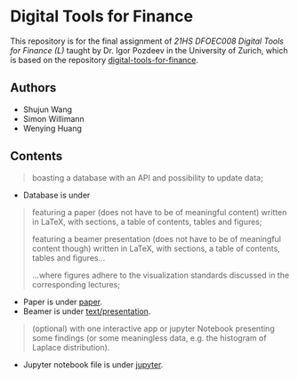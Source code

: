 # Digital Tools for Finance
This repository is for the final assignment of *21HS DFOEC008 Digital Tools for Finance (L)* taught by Dr. Igor Pozdeev in the University of Zurich, which is based on the repository [digital-tools-for-finance](https://github.com/ipozdeev/digital-tools-for-finance).

## Authors
- Shujun Wang
- Simon Willimann
- Wenying Huang

## Contents
> boasting a database with an API and possibility to update data;

- Database is under 

> featuring a paper (does not have to be of meaningful content) written in LaTeX, with sections, a table of contents, tables and figures;
> 
> featuring a beamer presentation (does not have to be of meaningful content though) written in LaTeX, with sections, a table of contents, tables and figures...
> 
> ...where figures adhere to the visualization standards discussed in the corresponding lectures;

- Paper is under [paper](paper). 
- Beamer is under [text/presentation](text/presentation). 

> (optional) with one interactive app or jupyter Notebook presenting some findings (or some meaningless data, e.g. the histogram of Laplace distribution).

- Jupyter notebook file is under [jupyter](jupyter). 

